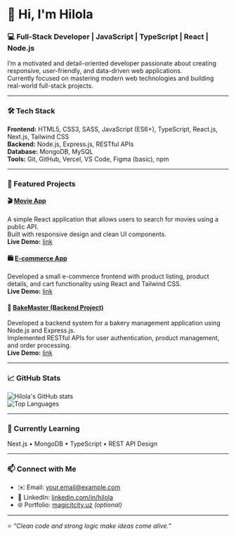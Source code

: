 # 👋 Hi, I'm Hilola  
### 💻 Full-Stack Developer | JavaScript | TypeScript | React | Node.js  

I’m a motivated and detail-oriented developer passionate about creating responsive, user-friendly, and data-driven web applications.  
Currently focused on mastering modern web technologies and building real-world full-stack projects.

---

### 🛠️ Tech Stack  
**Frontend:** HTML5, CSS3, SASS, JavaScript (ES6+), TypeScript, React.js, Next.js, Tailwind CSS  
**Backend:** Node.js, Express.js, RESTful APIs  
**Database:** MongoDB, MySQL  
**Tools:** Git, GitHub, Vercel, VS Code, Figma (basic), npm  

---

### 🚀 Featured Projects  

#### 🎬 [Movie App](https://github.com/yourusername/movie-app)  
A simple React application that allows users to search for movies using a public API.  
Built with responsive design and clean UI components.  
**Live Demo:** [link](https://yourliveapp.com)

#### 🛍️ [E-commerce App](https://github.com/yourusername/ecommerce-app)  
Developed a small e-commerce frontend with product listing, product details, and cart functionality using React and Tailwind CSS.  
**Live Demo:** [link](https://yourliveapp.com)

#### 🍞 [BakeMaster (Backend Project)](https://github.com/yourusername/bakemaster-backend)  
Developed a backend system for a bakery management application using Node.js and Express.js.  
Implemented RESTful APIs for user authentication, product management, and order processing.  
**Live Demo:** [link](https://yourliveapp.com)

---

### 📈 GitHub Stats  

![Hilola's GitHub stats](https://github-readme-stats.vercel.app/api?username=yourusername&show_icons=true&theme=tokyonight)  
![Top Languages](https://github-readme-stats.vercel.app/api/top-langs/?username=yourusername&layout=compact&theme=tokyonight)

---

### 🌱 Currently Learning  
Next.js • MongoDB • TypeScript • REST API Design  

---

### 📫 Connect with Me  
- ✉️ Email: your.email@example.com  
- 💼 LinkedIn: [linkedin.com/in/hilola](#)  
- 🌐 Portfolio: [magicitcity.uz](#) *(optional)*  

---

⭐️ *“Clean code and strong logic make ideas come alive.”*

